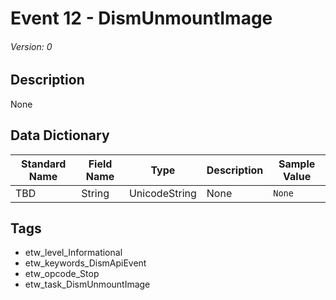 # Event 12 - DismUnmountImage
###### Version: 0

## Description
None

## Data Dictionary
|Standard Name|Field Name|Type|Description|Sample Value|
|---|---|---|---|---|
|TBD|String|UnicodeString|None|`None`|

## Tags
* etw_level_Informational
* etw_keywords_DismApiEvent
* etw_opcode_Stop
* etw_task_DismUnmountImage